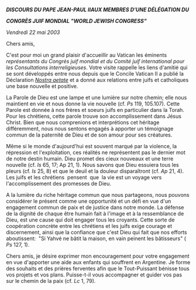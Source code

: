 ***DISCOURS DU PAPE JEAN-PAUL II******AUX MEMBRES D'UNE DÉLÉGATION DU***

***CONGRÈS JUIF MONDIAL "WORLD JEWISH CONGRESS"***

*Vendredi 22 mai 2003*

Chers amis,

C'est pour moi un grand plaisir d'accueillir au Vatican les éminents *représentants du Congrès juif mondial et du Comité juif international pour les Consultations interreligieuses*. Votre visite rappelle les liens d'amitié qui se sont développés entre nous depuis que le Concile Vatican II a publié la Déclaration *[Nostra aetate](http://localhost/archive/hist_councils/ii_vatican_council/documents/vat-ii_decl_19651028_nostra-aetate_fr.html)* et a donné aux relations entre juifs et catholiques une base nouvelle et positive.

La Parole de Dieu est une lampe et une lumière sur notre chemin; elle nous maintient en vie et nous donne la vie nouvelle (cf. *Ps* 119, 105.107). Cette Parole est donnée à nos frères et soeurs juifs en particulier dans la Torah. Pour les chrétiens, cette parole trouve son accomplissement dans Jésus Christ. Bien que nous comprenions et interprétions cet héritage différemment, nous nous sentons engagés à apporter un témoignage commun de la paternité de Dieu et de son amour pour ses créatures.

Même si le monde d'aujourd'hui est souvent marqué par la violence, la répression et l'exploitation, ces réalités ne représentent pas le dernier mot de notre destin humain. Dieu promet des cieux nouveaux et une terre nouvelle (cf. *Is* 65, 17; Ap 21, 1). Nous savons que Dieu essuiera tous les pleurs (cf. *Is* 25, 8) et que le deuil et la douleur disparaîtront (cf. *Ap* 21, 4). Les juifs et les chrétiens  pensent  que  la vie est un voyage vers l'accomplissement des promesses de Dieu.

A la lumière du riche héritage commun que nous partageons, nous pouvons considérer le présent comme une opportunité et un défi en vue d'un engagement commun de paix et de justice dans notre monde. La défense de la dignité de chaque être humain fait à l'image et à la ressemblance de Dieu, est une cause qui doit engager tous les croyants. Cette sorte de coopération concrète entre les chrétiens et les juifs exige courage et discernement, ainsi que la confiance que c'est Dieu qui fait que nos efforts aboutissent:  "Si Yahvé ne bâtit la maison, en vain peinent les bâtisseurs" ( *Ps* 127, 1).

Chers amis, je désire exprimer mon encouragement pour votre engagement en vue d'apporter une aide aux enfants qui souffrent en Argentine. Je forme des souhaits et des prières ferventes afin que le Tout-Puissant bénisse tous vos projets et vos plans. Puisse-t-il vous accompagner et guider vos pas sur le chemin de la paix (cf. *Lc* 1, 79).